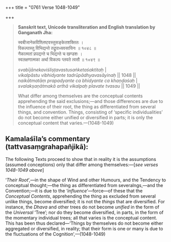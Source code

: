 +++
title = "0761 Verse 1048-1049"

+++
> **Sanskrit text, Unicode transliteration and English translation by Ganganath Jha:** 
>
> स्वबीजानेकविश्लिष्टवस्तुसङ्केतशक्तितः ।  
> विकल्पास्तु विभिद्यन्ते तद्रूपाध्यवसायिनः ॥ १०४८ ॥  
> नैकात्मतां प्रपद्यन्ते च भिद्यन्ते च खण्डशः ।  
> स्वलक्षणात्मका अर्था विकल्पः प्लवते त्वसौ ॥ १०४९ ॥ 
>
> *svabījānekaviśliṣṭavastusaṅketaśaktitaḥ* \|  
> *vikalpāstu vibhidyante tadrūpādhyavasāyinaḥ* \|\| 1048 \|\|  
> *naikātmatāṃ prapadyante ca bhidyante ca khaṇḍaśaḥ* \|  
> *svalakṣaṇātmakā arthā vikalpaḥ plavate tvasau* \|\| 1049 \|\| 
>
> What differ among themselves are the conceptual contents apprehending the said exclusions;—and those differences are due to the influence of their root, the thing as differentiated from several things, and convention. Things, consisting of ‘specific individualities’ do not become either unified or diversified in parts; it is only the conceptual content that varies.—(1048-1049)



## Kamalaśīla’s commentary (tattvasaṃgrahapañjikā):

The following Texts proceed to show that in reality it is the assumptions (assumed conceptions) only that differ among themselves:—[*see verses 1048-1049 above*]

‘*Their Root*’,—in the shape of Wind and other Humours, and the Tendency to conceptual thought;—the thing as differentiated from severalngs,—and the Convention;—it is due to the ‘*influence*’—force—of these that the *Conceptual Contents*, apprehending the thing as excluded from several unlike things, become diversified; it is not the *things* that are diversified. For instance, the *Dhava* and other trees do not become *unified* in the form of the *Universal* ‘Tree’; nor do they become diversified, in parts, in the form of the momentary individual trees; all that varies is the conceptual content. This has been thus declared—‘Things by themselves do not become either aggregated or diversified, in reality; that their form is one or many is due to the fluctuations of the Cognition’,—(1048-1049)


